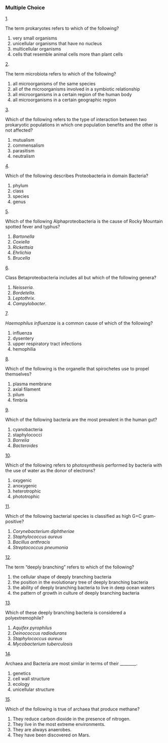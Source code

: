 ### Multiple Choice

[1](https://openstax.org/books/microbiology/pages/chapter-4#fs-id1172100562431-solution). 

The term prokaryotes refers to which of the following?

1. very small organisms
2. unicellular organisms that have no nucleus
3. multicellular organisms
4. cells that resemble animal cells more than plant cells

[2](https://openstax.org/books/microbiology/pages/chapter-4#fs-id1172100771337-solution). 

The term microbiota refers to which of the following?

1. all microorganisms of the same species
2. all of the microorganisms involved in a symbiotic relationship
3. all microorganisms in a certain region of the human body
4. all microorganisms in a certain geographic region

[3](https://openstax.org/books/microbiology/pages/chapter-4#fs-id1172098549514-solution). 

Which of the following refers to the type of interaction between two prokaryotic populations in which one population benefits and the other is not affected?

1. mutualism
2. commensalism
3. parasitism
4. neutralism

[4](https://openstax.org/books/microbiology/pages/chapter-4#fs-id1172098559637-solution). 

Which of the following describes Proteobacteria in domain Bacteria?

1. phylum
2. class
3. species
4. genus

[5](https://openstax.org/books/microbiology/pages/chapter-4#fs-id1172098544345-solution). 

Which of the following Alphaproteobacteria is the cause of Rocky Mountain spotted fever and typhus?

1. *Bartonella*
2. *Coxiella*
3. *Rickettsia*
4. *Ehrlichia*
5. *Brucella*

[6](https://openstax.org/books/microbiology/pages/chapter-4#fs-id1172098564103-solution). 

Class Betaproteobacteria includes all but which of the following genera?

1. *Neisseria*.
2. *Bordetella*.
3. *Leptothrix*.
4. *Campylobacter*.

[7](https://openstax.org/books/microbiology/pages/chapter-4#fs-id1172100577825-solution). 

*Haemophilus influenzae* is a common cause of which of the following?

1. influenza
2. dysentery
3. upper respiratory tract infections
4. hemophilia

[8](https://openstax.org/books/microbiology/pages/chapter-4#fs-id1172100831616-solution). 

Which of the following is the organelle that spirochetes use to propel themselves?

1. plasma membrane
2. axial filament
3. pilum
4. fimbria

[9](https://openstax.org/books/microbiology/pages/chapter-4#fs-id1172100770659-solution). 

Which of the following bacteria are the most prevalent in the human gut?

1. cyanobacteria
2. staphylococci
3. *Borrelia*
4. *Bacteroides*

[10](https://openstax.org/books/microbiology/pages/chapter-4#fs-id1172100936469-solution). 

Which of the following refers to photosynthesis performed by bacteria with the use of water as the donor of electrons?

1. oxygenic
2. anoxygenic
3. heterotrophic
4. phototrophic

[11](https://openstax.org/books/microbiology/pages/chapter-4#fs-id1172100813972-solution). 

Which of the following bacterial species is classified as high G+C gram-positive?

1. *Corynebacterium diphtheriae*
2. *Staphylococcus aureus*
3. *Bacillus anthracis*
4. *Streptococcus pneumonia*

[12](https://openstax.org/books/microbiology/pages/chapter-4#fs-id1172100906155-solution). 

The term “deeply branching” refers to which of the following?

1. the cellular shape of deeply branching bacteria
2. the position in the evolutionary tree of deeply branching bacteria
3. the ability of deeply branching bacteria to live in deep ocean waters
4. the pattern of growth in culture of deeply branching bacteria

[13](https://openstax.org/books/microbiology/pages/chapter-4#fs-id1172100937701-solution). 

Which of these deeply branching bacteria is considered a polyextremophile?

1. *Aquifex pyrophilus*
2. *Deinococcus radiodurans*
3. *Staphylococcus aureus*
4. *Mycobacterium tuberculosis*

[14](https://openstax.org/books/microbiology/pages/chapter-4#fs-id1172102014650-solution). 

Archaea and Bacteria are most similar in terms of their \_\_\_\_\_\_\_\_.

1. genetics
2. cell wall structure
3. ecology
4. unicellular structure

[15](https://openstax.org/books/microbiology/pages/chapter-4#fs-id1172097276615-solution). 

Which of the following is true of archaea that produce methane?

1. They reduce carbon dioxide in the presence of nitrogen.
2. They live in the most extreme environments.
3. They are always anaerobes.
4. They have been discovered on Mars.